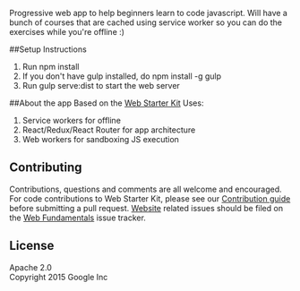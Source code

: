 Progressive web app to help beginners learn to code javascript. Will have a bunch of courses that are cached using service worker so you can do the exercises while you're offline :)

##Setup Instructions
1. Run npm install
2. If you don't have gulp installed, do npm install -g gulp
3. Run gulp serve:dist to start the web server

##About the app
Based on the [Web Starter Kit](https://developers.google.com/web/tools/starter-kit/)
Uses:
1. Service workers for offline
2. React/Redux/React Router for app architecture
3. Web workers for sandboxing JS execution

## Contributing

Contributions, questions and comments are all welcome and encouraged. For code contributions to Web Starter Kit, please see our [Contribution guide](CONTRIBUTING.md) before submitting a pull request. [Website](https://developers.google.com/web/tools/starter-kit/) related issues should be filed on the [Web Fundamentals](https://github.com/google/WebFundamentals/issues/new) issue tracker.

## License

Apache 2.0  
Copyright 2015 Google Inc
